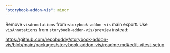 ```yaml
---
"storybook-addon-vis": minor
---
```


Remove `visAnnotations` from `storybook-addon-vis` main export.
Use `visAnnotations` from `storybook-addon-vis/preview` instead:

<https://github.com/repobuddy/storybook-addon-vis/blob/main/packages/storybook-addon-vis/readme.md#edit-vitest-setup>
